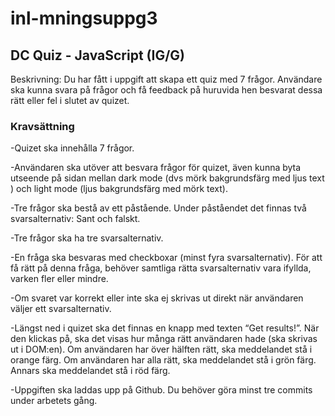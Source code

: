 # inl-mningsuppg3

## DC Quiz - JavaScript (IG/G)

Beskrivning: Du har fått i uppgift att skapa ett quiz med 7 frågor. Användare ska kunna svara på frågor och få feedback på huruvida hen besvarat dessa rätt eller fel i slutet av quizet.

### Kravsättning

-Quizet ska innehålla 7 frågor.

-Användaren ska utöver att besvara frågor för quizet, även kunna byta utseende på sidan mellan dark mode (dvs mörk bakgrundsfärg med ljus text ) och light mode (ljus bakgrundsfärg med mörk text).

-Tre frågor ska bestå av ett påstående. Under påståendet det finnas två svarsalternativ: Sant och falskt.

-Tre frågor ska ha tre svarsalternativ.

-En fråga ska besvaras med checkboxar (minst fyra svarsalternativ). För att få rätt på denna fråga, behöver samtliga rätta svarsalternativ vara ifyllda, varken fler eller mindre.

-Om svaret var korrekt eller inte ska ej skrivas ut direkt när användaren väljer ett svarsalternativ.

-Längst ned i quizet ska det finnas en knapp med texten “Get results!”. När den klickas på, ska det visas hur många rätt användaren hade (ska skrivas ut i DOM:en). Om användaren har över hälften rätt, ska meddelandet stå i orange färg. Om användaren har alla rätt, ska meddelandet stå i grön färg. Annars ska meddelandet stå i röd färg.

-Uppgiften ska laddas upp på Github. Du behöver göra minst tre commits under arbetets gång.
